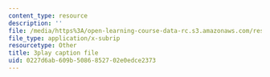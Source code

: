 ```yaml
---
content_type: resource
description: ''
file: /media/https%3A/open-learning-course-data-rc.s3.amazonaws.com/res-3-004-visualizing-materials-science-fall-2017/0227d6ab609b5086852702e0edce2373_-MJrb7xScbU.vtt
file_type: application/x-subrip
resourcetype: Other
title: 3play caption file
uid: 0227d6ab-609b-5086-8527-02e0edce2373
---
```

